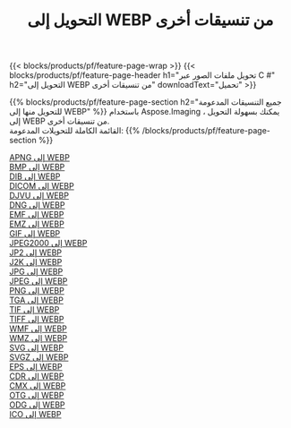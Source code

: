 ﻿---
title: التحويل إلى WEBP من تنسيقات أخرى 
weight: 3920
url: /ar/java/conversion/to/webp 
lang: ar
langdirlevel: 2
locales: zh-hans,ja,it,ru,de,es,fr,nl,id,lt,pl,pt,vi,tr,ko,zh-hant,ar,hi,th,sv,cs,uk,he
description: باستخدام Aspose.Imaging ، يمكنك بسهولة التحويل إلى WEBP من تنسيقات أخرى
---

{{< blocks/products/pf/feature-page-wrap >}}
{{< blocks/products/pf/feature-page-header h1="تحويل ملفات الصور عبر C #" h2="التحويل إلى WEBP من تنسيقات أخرى" downloadText="تحميل" >}}


{{% blocks/products/pf/feature-page-section  h2="جميع التنسيقات المدعومة للتحويل منها إلى WEBP" %}}
باستخدام Aspose.Imaging ، يمكنك بسهولة التحويل إلى WEBP من تنسيقات أخرى.
<br/>
القائمة الكاملة للتحويلات المدعومة:
{{% /blocks/products/pf/feature-page-section %}}
<div class="container-fluid productfamilypage bg-gray">
    <div class="convertypes bg-gray agp-content section">
        <div class="container">
		<div class="row other-converters">
		    <div class='col-md-2 other-converter remove-lp remove-rp'><a href="/imaging/ar/java/conversion/apng-to-webp" >APNG إلى WEBP</a></div>
<div class='col-md-2 other-converter remove-lp remove-rp'><a href="/imaging/ar/java/conversion/bmp-to-webp" >BMP إلى WEBP</a></div>
<div class='col-md-2 other-converter remove-lp remove-rp'><a href="/imaging/ar/java/conversion/dib-to-webp" >DIB إلى WEBP</a></div>
<div class='col-md-2 other-converter remove-lp remove-rp'><a href="/imaging/ar/java/conversion/dicom-to-webp" >DICOM إلى WEBP</a></div>
<div class='col-md-2 other-converter remove-lp remove-rp'><a href="/imaging/ar/java/conversion/djvu-to-webp" >DJVU إلى WEBP</a></div>
<div class='col-md-2 other-converter remove-lp remove-rp'><a href="/imaging/ar/java/conversion/dng-to-webp" >DNG إلى WEBP</a></div>
<div class='col-md-2 other-converter remove-lp remove-rp'><a href="/imaging/ar/java/conversion/emf-to-webp" >EMF إلى WEBP</a></div>
<div class='col-md-2 other-converter remove-lp remove-rp'><a href="/imaging/ar/java/conversion/emz-to-webp" >EMZ إلى WEBP</a></div>
<div class='col-md-2 other-converter remove-lp remove-rp'><a href="/imaging/ar/java/conversion/gif-to-webp" >GIF إلى WEBP</a></div>
<div class='col-md-2 other-converter remove-lp remove-rp'><a href="/imaging/ar/java/conversion/jpeg2000-to-webp" >JPEG2000 إلى WEBP</a></div>
<div class='col-md-2 other-converter remove-lp remove-rp'><a href="/imaging/ar/java/conversion/jp2-to-webp" >JP2 إلى WEBP</a></div>
<div class='col-md-2 other-converter remove-lp remove-rp'><a href="/imaging/ar/java/conversion/j2k-to-webp" >J2K إلى WEBP</a></div>
<div class='col-md-2 other-converter remove-lp remove-rp'><a href="/imaging/ar/java/conversion/jpg-to-webp" >JPG إلى WEBP</a></div>
<div class='col-md-2 other-converter remove-lp remove-rp'><a href="/imaging/ar/java/conversion/jpeg-to-webp" >JPEG إلى WEBP</a></div>
<div class='col-md-2 other-converter remove-lp remove-rp'><a href="/imaging/ar/java/conversion/png-to-webp" >PNG إلى WEBP</a></div>
<div class='col-md-2 other-converter remove-lp remove-rp'><a href="/imaging/ar/java/conversion/tga-to-webp" >TGA إلى WEBP</a></div>
<div class='col-md-2 other-converter remove-lp remove-rp'><a href="/imaging/ar/java/conversion/tif-to-webp" >TIF إلى WEBP</a></div>
<div class='col-md-2 other-converter remove-lp remove-rp'><a href="/imaging/ar/java/conversion/tiff-to-webp" >TIFF إلى WEBP</a></div>
<div class='col-md-2 other-converter remove-lp remove-rp'><a href="/imaging/ar/java/conversion/wmf-to-webp" >WMF إلى WEBP</a></div>
<div class='col-md-2 other-converter remove-lp remove-rp'><a href="/imaging/ar/java/conversion/wmz-to-webp" >WMZ إلى WEBP</a></div>
<div class='col-md-2 other-converter remove-lp remove-rp'><a href="/imaging/ar/java/conversion/svg-to-webp" >SVG إلى WEBP</a></div>
<div class='col-md-2 other-converter remove-lp remove-rp'><a href="/imaging/ar/java/conversion/svgz-to-webp" >SVGZ إلى WEBP</a></div>
<div class='col-md-2 other-converter remove-lp remove-rp'><a href="/imaging/ar/java/conversion/eps-to-webp" >EPS إلى WEBP</a></div>
<div class='col-md-2 other-converter remove-lp remove-rp'><a href="/imaging/ar/java/conversion/cdr-to-webp" >CDR إلى WEBP</a></div>
<div class='col-md-2 other-converter remove-lp remove-rp'><a href="/imaging/ar/java/conversion/cmx-to-webp" >CMX إلى WEBP</a></div>
<div class='col-md-2 other-converter remove-lp remove-rp'><a href="/imaging/ar/java/conversion/otg-to-webp" >OTG إلى WEBP</a></div>
<div class='col-md-2 other-converter remove-lp remove-rp'><a href="/imaging/ar/java/conversion/odg-to-webp" >ODG إلى WEBP</a></div>
<div class='col-md-2 other-converter remove-lp remove-rp'><a href="/imaging/ar/java/conversion/ico-to-webp" >ICO إلى WEBP</a></div>
                </div>
        </div>
    </div>
</div>
<br/>

